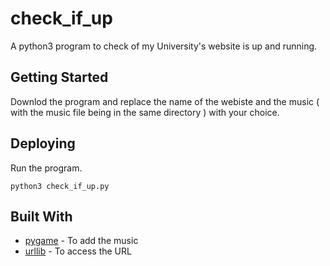 # check_if_up
A python3 program to check of my University's website is up and running.

## Getting Started

Downlod the program and replace the name of the webiste and the music ( with the music file being in the same directory ) with your choice. 




## Deploying 
Run the program.
```
python3 check_if_up.py
```



## Built With

* [pygame](https://www.pygame.org/docs/) - To add the music 
* [urllib](https://docs.python.org/3/library/urllib.html) - To access the URL



